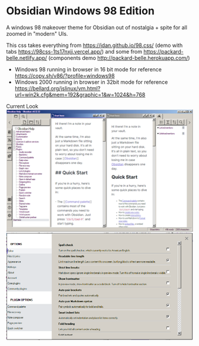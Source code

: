 # Obsidian Windows 98 Edition
A windows 98 makeover theme for Obsidian out of nostalgia + spite for all zoomed in "modern" UIs.

This css takes everything from https://jdan.github.io/98.css/  (demo with tabs https://98css-1ts17nxjj.vercel.app/) and some from https://packard-belle.netlify.app/ (components demo http://packard-belle.herokuapp.com/)  

- Windows 98 running in browser in 16 bit mode for reference https://copy.sh/v86/?profile=windows98  
- Windows 2000 running in browser in 32bit mode for reference https://bellard.org/jslinux/vm.html?url=win2k.cfg&mem=192&graphic=1&w=1024&h=768



Current Look
![Obisidan Windows 98 Theme - Main Window](screenshots/main.png)
![Obisidan Windows 98 Theme - Settings](screenshots/settings.png)
